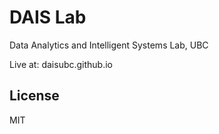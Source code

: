 # DAIS Lab

Data Analytics and Intelligent Systems Lab, UBC

Live at: daisubc.github.io

## License

MIT
